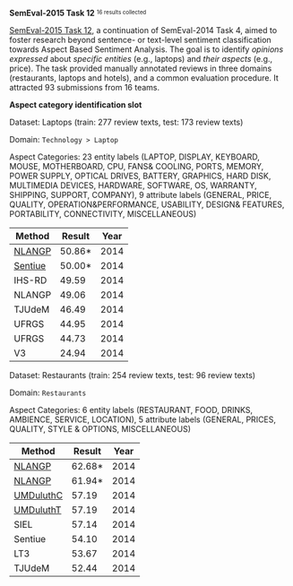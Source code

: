 **SemEval-2015 Task 12** <sup><sub>16 results collected</sub></sup>

[SemEval-2015 Task 12](http://alt.qcri.org/semeval2015/task12/), a continuation of SemEval-2014 Task 4, aimed to foster research beyond sentence- or text-level sentiment classification towards Aspect Based Sentiment Analysis. The goal is to identify *opinions expressed* about *specific entities* (e.g., laptops) and *their aspects* (e.g., price). The task provided manually annotated reviews in three domains (restaurants, laptops and hotels), and a common evaluation procedure. It attracted 93 submissions from 16 teams.

**Aspect category identification slot**

Dataset: Laptops (train: 277 review texts, test: 173 review texts)

Domain: `Technology > Laptop`

Aspect Categories: 23 entity labels (LAPTOP, DISPLAY, KEYBOARD, MOUSE, MOTHERBOARD, CPU, FANS& COOLING, PORTS, MEMORY, POWER SUPPLY, OPTICAL DRIVES, BATTERY, GRAPHICS, HARD DISK, MULTIMEDIA DEVICES, HARDWARE, SOFTWARE, OS, WARRANTY, SHIPPING, SUPPORT, COMPANY), 9 attribute labels (GENERAL, PRICE, QUALITY, OPERATION&PERFORMANCE, USABILITY, DESIGN& FEATURES, PORTABILITY, CONNECTIVITY, MISCELLANEOUS)

| Method   	| Result 	| Year 	|
|----------	|--------	|------	|
| [NLANGP](http://www.aclweb.org/anthology/S15-2083)   	| 50.86* 	| 2014 	|
| [Sentiue](http://alt.qcri.org/semeval2015/cdrom/pdf/SemEval130.pdf)  	| 50.00* 	| 2014 	|
| IHS-RD   	| 49.59  	| 2014 	|
| NLANGP   	| 49.06  	| 2014 	|
| TJUdeM   	| 46.49  	| 2014 	|
| UFRGS    	| 44.95  	| 2014 	|
| UFRGS    	| 44.73  	| 2014 	|
| V3       	| 24.94  	| 2014 	|

Dataset: Restaurants (train: 254 review texts, test: 96 review texts)

Domain: `Restaurants`

Aspect Categories: 6 entity labels (RESTAURANT, FOOD, DRINKS, AMBIENCE, SERVICE, LOCATION), 5 attribute labels (GENERAL, PRICES, QUALITY, STYLE & OPTIONS, MISCELLANEOUS)

| Method    | Result | Year |
|-----------|--------|------|
| [NLANGP](http://www.aclweb.org/anthology/S15-2083)    | 62.68* | 2014 |
| [NLANGP](http://www.aclweb.org/anthology/S15-2083)    | 61.94* | 2014 |
| [UMDuluthC](http://alt.qcri.org/semeval2015/cdrom/pdf/SemEval126.pdf) | 57.19  | 2014 |
| [UMDuluthT](http://alt.qcri.org/semeval2015/cdrom/pdf/SemEval126.pdf) | 57.19  | 2014 |
| SIEL      | 57.14  | 2014 |
| Sentiue   | 54.10  | 2014 |
| LT3       | 53.67  | 2014 |
| TJUdeM    | 52.44  | 2014 |
